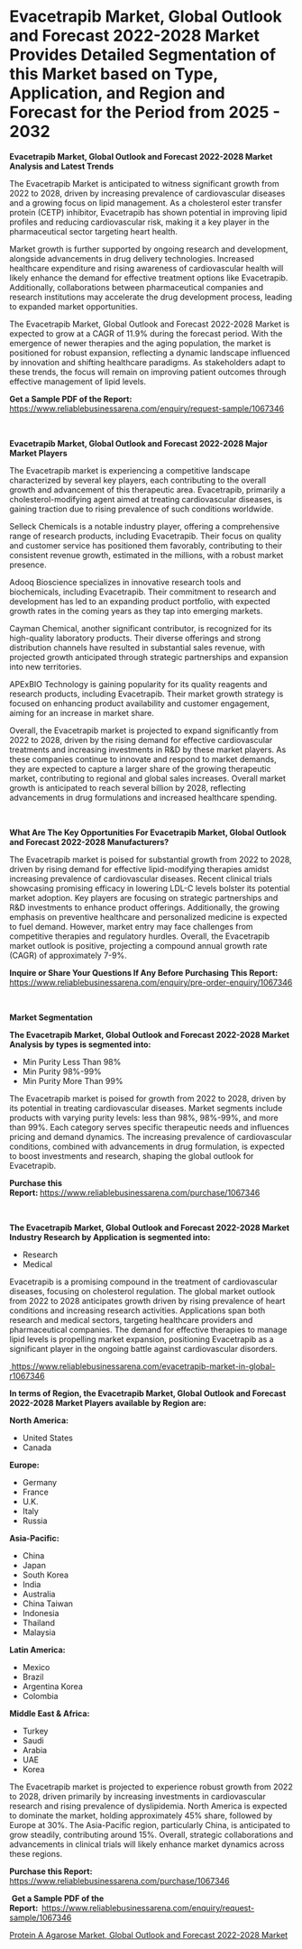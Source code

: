 <p><h1>Evacetrapib Market, Global Outlook and Forecast 2022-2028 Market Provides Detailed Segmentation of this Market based on Type, Application, and Region and Forecast for the Period from 2025 - 2032</h1></p><p><strong>Evacetrapib Market, Global Outlook and Forecast 2022-2028 Market Analysis and Latest Trends</strong></p>
<p><p>The Evacetrapib Market is anticipated to witness significant growth from 2022 to 2028, driven by increasing prevalence of cardiovascular diseases and a growing focus on lipid management. As a cholesterol ester transfer protein (CETP) inhibitor, Evacetrapib has shown potential in improving lipid profiles and reducing cardiovascular risk, making it a key player in the pharmaceutical sector targeting heart health.</p><p>Market growth is further supported by ongoing research and development, alongside advancements in drug delivery technologies. Increased healthcare expenditure and rising awareness of cardiovascular health will likely enhance the demand for effective treatment options like Evacetrapib. Additionally, collaborations between pharmaceutical companies and research institutions may accelerate the drug development process, leading to expanded market opportunities.</p><p>The Evacetrapib Market, Global Outlook and Forecast 2022-2028 Market is expected to grow at a CAGR of 11.9% during the forecast period. With the emergence of newer therapies and the aging population, the market is positioned for robust expansion, reflecting a dynamic landscape influenced by innovation and shifting healthcare paradigms. As stakeholders adapt to these trends, the focus will remain on improving patient outcomes through effective management of lipid levels.</p></p>
<p><strong>Get a Sample PDF of the Report:&nbsp;</strong> <a href="https://www.reliablebusinessarena.com/enquiry/request-sample/1067346?utm_campaign=3526&utm_medium=2&utm_source=Github&utm_content=ia&utm_term=21032025&utm_id=evacetrapib-market-global-outlook-and-forecast-2022-2028">https://www.reliablebusinessarena.com/enquiry/request-sample/1067346</a></p>
<p>&nbsp;</p>
<p><strong>Evacetrapib Market, Global Outlook and Forecast 2022-2028 Major Market Players</strong></p>
<p><p>The Evacetrapib market is experiencing a competitive landscape characterized by several key players, each contributing to the overall growth and advancement of this therapeutic area. Evacetrapib, primarily a cholesterol-modifying agent aimed at treating cardiovascular diseases, is gaining traction due to rising prevalence of such conditions worldwide.</p><p>Selleck Chemicals is a notable industry player, offering a comprehensive range of research products, including Evacetrapib. Their focus on quality and customer service has positioned them favorably, contributing to their consistent revenue growth, estimated in the millions, with a robust market presence.</p><p>Adooq Bioscience specializes in innovative research tools and biochemicals, including Evacetrapib. Their commitment to research and development has led to an expanding product portfolio, with expected growth rates in the coming years as they tap into emerging markets.</p><p>Cayman Chemical, another significant contributor, is recognized for its high-quality laboratory products. Their diverse offerings and strong distribution channels have resulted in substantial sales revenue, with projected growth anticipated through strategic partnerships and expansion into new territories.</p><p>APExBIO Technology is gaining popularity for its quality reagents and research products, including Evacetrapib. Their market growth strategy is focused on enhancing product availability and customer engagement, aiming for an increase in market share.</p><p>Overall, the Evacetrapib market is projected to expand significantly from 2022 to 2028, driven by the rising demand for effective cardiovascular treatments and increasing investments in R&D by these market players. As these companies continue to innovate and respond to market demands, they are expected to capture a larger share of the growing therapeutic market, contributing to regional and global sales increases. Overall market growth is anticipated to reach several billion by 2028, reflecting advancements in drug formulations and increased healthcare spending.</p></p>
<p>&nbsp;</p>
<p><strong>What Are The Key Opportunities For Evacetrapib Market, Global Outlook and Forecast 2022-2028 Manufacturers?</strong></p>
<p><p>The Evacetrapib market is poised for substantial growth from 2022 to 2028, driven by rising demand for effective lipid-modifying therapies amidst increasing prevalence of cardiovascular diseases. Recent clinical trials showcasing promising efficacy in lowering LDL-C levels bolster its potential market adoption. Key players are focusing on strategic partnerships and R&D investments to enhance product offerings. Additionally, the growing emphasis on preventive healthcare and personalized medicine is expected to fuel demand. However, market entry may face challenges from competitive therapies and regulatory hurdles. Overall, the Evacetrapib market outlook is positive, projecting a compound annual growth rate (CAGR) of approximately 7-9%.</p></p>
<p><strong>Inquire or Share Your Questions If Any Before Purchasing This Report:</strong> <a href="https://www.reliablebusinessarena.com/enquiry/pre-order-enquiry/1067346?utm_campaign=3526&utm_medium=2&utm_source=Github&utm_content=ia&utm_term=21032025&utm_id=evacetrapib-market-global-outlook-and-forecast-2022-2028">https://www.reliablebusinessarena.com/enquiry/pre-order-enquiry/1067346</a></p>
<p>&nbsp;</p>
<p><strong>Market Segmentation</strong></p>
<p><strong>The Evacetrapib Market, Global Outlook and Forecast 2022-2028 Market Analysis by types is segmented into:</strong></p>
<p><ul><li>Min Purity Less Than 98%</li><li>Min Purity 98%-99%</li><li>Min Purity More Than 99%</li></ul></p>
<p><p>The Evacetrapib market is poised for growth from 2022 to 2028, driven by its potential in treating cardiovascular diseases. Market segments include products with varying purity levels: less than 98%, 98%-99%, and more than 99%. Each category serves specific therapeutic needs and influences pricing and demand dynamics. The increasing prevalence of cardiovascular conditions, combined with advancements in drug formulation, is expected to boost investments and research, shaping the global outlook for Evacetrapib.</p></p>
<p><strong>Purchase this Report:&nbsp;</strong><a href="https://www.reliablebusinessarena.com/purchase/1067346?utm_campaign=3526&utm_medium=2&utm_source=Github&utm_content=ia&utm_term=21032025&utm_id=evacetrapib-market-global-outlook-and-forecast-2022-2028">https://www.reliablebusinessarena.com/purchase/1067346</a></p>
<p>&nbsp;</p>
<p><strong>The Evacetrapib Market, Global Outlook and Forecast 2022-2028 Market Industry Research by Application is segmented into:</strong></p>
<p><ul><li>Research</li><li>Medical</li></ul></p>
<p><p>Evacetrapib is a promising compound in the treatment of cardiovascular diseases, focusing on cholesterol regulation. The global market outlook from 2022 to 2028 anticipates growth driven by rising prevalence of heart conditions and increasing research activities. Applications span both research and medical sectors, targeting healthcare providers and pharmaceutical companies. The demand for effective therapies to manage lipid levels is propelling market expansion, positioning Evacetrapib as a significant player in the ongoing battle against cardiovascular disorders.</p></p>
<p><a href="https://www.reliablebusinessarena.com/evacetrapib-market-in-global-r1067346?utm_campaign=3526&utm_medium=2&utm_source=Github&utm_content=ia&utm_term=21032025&utm_id=evacetrapib-market-global-outlook-and-forecast-2022-2028">&nbsp;https://www.reliablebusinessarena.com/evacetrapib-market-in-global-r1067346</a></p>
<p><strong>In terms of Region, the Evacetrapib Market, Global Outlook and Forecast 2022-2028 Market Players available by Region are:</strong></p>
<p>
    <p> <strong> North America: </strong>
        <ul>
            <li>United States</li>
            <li>Canada</li>
        </ul>
        </p> 
    <p> <strong> Europe: </strong>
        <ul>
            <li>Germany</li>
            <li>France</li>
            <li>U.K.</li>
            <li>Italy</li>
            <li>Russia</li>
        </ul>
        </p> 
    <p> <strong> Asia-Pacific: </strong>
        <ul>
            <li>China</li>
            <li>Japan</li>
            <li>South Korea</li>
            <li>India</li>
            <li>Australia</li>
            <li>China Taiwan</li>
            <li>Indonesia</li>
            <li>Thailand</li>
            <li>Malaysia</li>
        </ul>
        </p> 
    <p> <strong> Latin America: </strong>
        <ul>
            <li>Mexico</li>
            <li>Brazil</li>
            <li>Argentina Korea</li>
            <li>Colombia</li>
        </ul>
        </p> 
    <p> <strong> Middle East & Africa: </strong>
        <ul>
            <li>Turkey</li>
            <li>Saudi</li>
            <li>Arabia</li>
            <li>UAE</li>
            <li>Korea</li>
        </ul>
    </p>
    </p>
<p><p>The Evacetrapib market is projected to experience robust growth from 2022 to 2028, driven primarily by increasing investments in cardiovascular research and rising prevalence of dyslipidemia. North America is expected to dominate the market, holding approximately 45% share, followed by Europe at 30%. The Asia-Pacific region, particularly China, is anticipated to grow steadily, contributing around 15%. Overall, strategic collaborations and advancements in clinical trials will likely enhance market dynamics across these regions.</p></p>
<p><strong>Purchase this Report: </strong><a href="https://www.reliablebusinessarena.com/purchase/1067346?utm_campaign=3526&utm_medium=2&utm_source=Github&utm_content=ia&utm_term=21032025&utm_id=evacetrapib-market-global-outlook-and-forecast-2022-2028">https://www.reliablebusinessarena.com/purchase/1067346</a></p>
<p>&nbsp;<strong>Get a Sample PDF of the Report:&nbsp;&nbsp;</strong><a href="https://www.reliablebusinessarena.com/enquiry/request-sample/1067346?utm_campaign=3526&utm_medium=2&utm_source=Github&utm_content=ia&utm_term=21032025&utm_id=evacetrapib-market-global-outlook-and-forecast-2022-2028">https://www.reliablebusinessarena.com/enquiry/request-sample/1067346</a></p>
<p><strong></strong></p>
<p><p><a href="https://github.com/rreynagjysma65/Market-Research-Report-List-1/blob/main/protein-a-agarose-market-global-outlook-and-forecast-2022-2028-market.md?utm_campaign=3526&utm_medium=2&utm_source=Github&utm_content=ia&utm_term=21032025&utm_id=evacetrapib-market-global-outlook-and-forecast-2022-2028">Protein A Agarose Market, Global Outlook and Forecast 2022-2028 Market</a></p></p>
